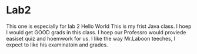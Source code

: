 # Lab2
This one is especially for lab 2
  Hello World 
  This is my frist Java class. I hoep I would get GOOD grads in this class. I hoep our Professro would proviede easiset quiz and hoemwork for us. I like the way Mr.Laboon teeches, I expect to like his examinatoin and grades.
  
